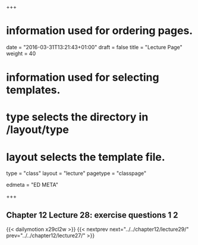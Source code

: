 +++
# information used for ordering pages.
date = "2016-03-31T13:21:43+01:00"
draft = false
title = "Lecture Page"
weight = 40

# information used for selecting templates.
# type selects the directory in /layout/type
# layout selects the template file.

type   = "class"
layout = "lecture"
pagetype = "classpage"





edmeta = "ED META"

+++
## Chapter 12 Lecture 28: exercise questions 1 2
{{< dailymotion x29cl2w >}}
{{< nextprev next="../../chapter12/lecture29/"     prev="../../chapter12/lecture27/"  >}}

